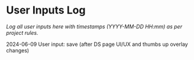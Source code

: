 # User Inputs Log

_Log all user inputs here with timestamps (YYYY-MM-DD HH:mm) as per project rules._ 

2024-06-09  User input: save (after DS page UI/UX and thumbs up overlay changes) 